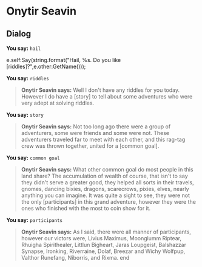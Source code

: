 # Onytir Seavin


## Dialog

**You say:** `hail`



e.self:Say(string.format("Hail, %s.  Do you like [riddles]?",e.other:GetName()));

**You say:** `riddles`



>**Onytir Seavin says:** Well I don't have any riddles for you today.  However I do have a [story] to tell about some adventures who were very adept at solving riddles.

**You say:** `story`



>**Onytir Seavin says:** Not too long ago there were a group of adventurers, some were friends and some were not.  These adventurers traveled far to meet with each other, and this rag-tag crew was thrown together, united for a [common goal].

**You say:** `common goal`



>**Onytir Seavin says:** What other common goal do most people in this land share?  The accumulation of wealth of course, that isn't to say they didn't serve a greater good, they helped all sorts in their travels, gnomes, dancing bixies, dragons, scarecrows, pixies, elves, nearly anything you can imagine.  It was quite a sight to see, they were not the only [participants] in this grand adventure, however they were the ones who finished with the most to coin show for it.

**You say:** `participants`



>**Onytir Seavin says:** As I said, there were all manner of participants, however our victors were, Livius Maximus, Moonglumm Riptear, Rhuigha Spirithealer, Littlun Bigheart, Jaras Loupgeist, Balshazzar Synapse, Ironking, Riverraine, Dolaf, Breezar and Wichy Wolfpup, Valthor Runefang, Niborris, and Rixma.
end
